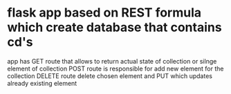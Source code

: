 # flask app based on REST formula which create database that contains cd's 

app has GET route that allows to return actual state of collection or silnge element of collection 
POST route is responsible for add new element for the collection
DELETE route delete chosen element
and PUT which updates already existing element


